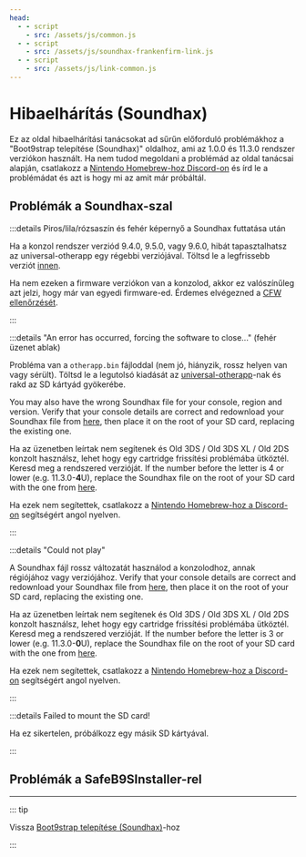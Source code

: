 ```yaml
---
head:
  - - script
    - src: /assets/js/common.js
  - - script
    - src: /assets/js/soundhax-frankenfirm-link.js
  - - script
    - src: /assets/js/link-common.js
---
```


# Hibaelhárítás (Soundhax)

Ez az oldal hibaelhárítási tanácsokat ad sűrűn előforduló problémákhoz a "Boot9strap telepítése (Soundhax)" oldalhoz, ami az 1.0.0 és 11.3.0 rendszer verziókon használt. Ha nem tudod megoldani a problémád az oldal tanácsai alapján, csatlakozz a [Nintendo Homebrew-hoz Discord-on](https://discord.gg/MWxPgEp) és írd le a problémádat és azt is hogy mi az amit már próbáltál.

## Problémák a Soundhax-szal

:::details Piros/lila/rózsaszín és fehér képernyő a Soundhax futtatása után

Ha a konzol rendszer verziód 9.4.0, 9.5.0, vagy 9.6.0, hibát tapasztalhatsz az universal-otherapp egy régebbi verziójával. Töltsd le a legfrissebb verziót [innen](https://github.com/TuxSH/universal-otherapp/releases/latest).

Ha nem ezeken a firmware verziókon van a konzolod, akkor ez valószínűleg azt jelzi, hogy már van egyedi firmware-ed. Érdemes elvégezned a [CFW ellenőrzését](checking-for-cfw).

:::

:::details "An error has occurred, forcing the software to close..." (fehér üzenet ablak)

Probléma van a `otherapp.bin` fájloddal (nem jó, hiányzik, rossz helyen van vagy sérült). Töltsd le a legutolsó kiadását az [universal-otherapp](https://github.com/TuxSH/universal-otherapp/releases/latest)-nak és rakd az SD kártyád gyökerébe.

You may also have the wrong Soundhax file for your console, region and version. Verify that your console details are correct and redownload your Soundhax file from [here](http://soundhax.com), then place it on the root of your SD card, replacing the existing one.

Ha az üzenetben leírtak nem segítenek és Old 3DS / Old 3DS XL / Old 2DS konzolt használsz, lehet hogy egy cartridge frissítési problémába ütköztél. Keresd meg a rendszered verzióját. If the number before the letter is 4 or lower (e.g. 11.3.0-**4**U), replace the Soundhax file on the root of your SD card with the one from [here](http://soundhax.686178.xyz/frankenfirm.html?crash).

Ha ezek nem segítettek, csatlakozz a [Nintendo Homebrew-hoz a Discord-on](https://discord.gg/MWxPgEp) segítségért angol nyelven.

:::

:::details "Could not play"

A Soundhax fájl rossz változatát használod a konzolodhoz, annak régiójához vagy verziójához. Verify that your console details are correct and redownload your Soundhax file from [here](http://soundhax.com), then place it on the root of your SD card, replacing the existing one.

Ha az üzenetben leírtak nem segítenek és Old 3DS / Old 3DS XL / Old 2DS konzolt használsz, lehet hogy egy cartridge frissítési problémába ütköztél. Keresd meg a rendszered verzióját. If the number before the letter is 3 or lower (e.g. 11.3.0-**0**U), replace the Soundhax file on the root of your SD card with the one from [here](http://soundhax.686178.xyz/frankenfirm.html?unplayable).

Ha ezek nem segítettek, csatlakozz a [Nintendo Homebrew-hoz a Discord-on](https://discord.gg/MWxPgEp) segítségért angol nyelven.

:::

:::details Failed to mount the SD card!

Ha ez sikertelen, próbálkozz egy másik SD kártyával.

:::

## Problémák a SafeB9SInstaller-rel

<!--@include: ./_include/troubleshooting-sb9si-bin.md -->

<!--@include: ./_include/troubleshooting-sb9si-common.md -->

<!--@include: ./_include/troubleshooting-get-help-common.md -->

---

::: tip

Vissza [Boot9strap telepítése (Soundhax)](installing-boot9strap-\(soundhax\))-hoz

:::

<!--@include: ./_include/troubleshooting-return.md -->
